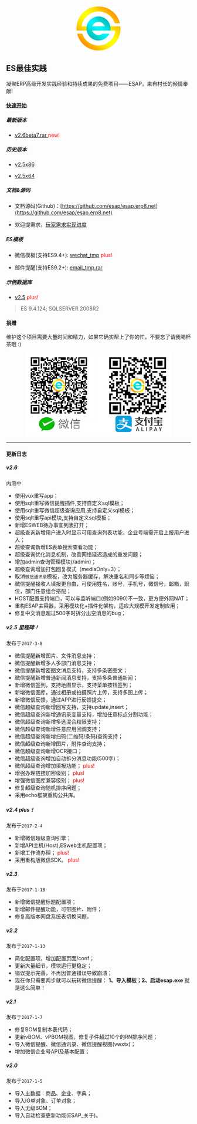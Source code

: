 <p align="center">
  <img src="./img/logo.png" width="120">
</p>

## ES最佳实践
凝聚ERP高级开发实践经验和持续成果的免费项目——ESAP，来自村长的倾情奉献!

#### [快速开始](s0.md)

##### 最新版本
* <a href="./build/esap2.6beta7.rar" target="_blank">v2.6beta7.rar </a><span style="color:red"> new!</span>

##### 历史版本
* <a href="./build/esap2.5x86.rar" target="_blank">v2.5x86</a>

* <a href="./build/esap2.5x64.rar" target="_blank">v2.5x64</a>

##### 文档&源码

* 文档源码(Github)：[https://github.com/esap/esap.erp8.net](https://github.com/esap/esap.erp8.net) 

* 欢迎提需求，[玩家需求实现进度](ref.md)

##### ES模板

* 微信模板(支持ES9.4+): <a href="./db/wechat_tmp.rar" target="_blank">wechat_tmp</a> <span style="color:red">plus!</span>

* 邮件提醒(支持ES9.2+): <a href="./db/email_tmp.rar" target="_blank">email_tmp.rar</a> 

##### 示例数据库

* <a href="./db/esap2.0.rar" target="_blank">v2.5</a> <span style="color:red">plus!</span>

> ES 9.4.124; SQLSERVER 2008R2

#### 捐赠
维护这个项目需要大量时间和精力，如果它确实帮上了你的忙，不要忘了请我喝杯茶哦 :)

<p align="center">
  <img src="./img/esap_pay.png" width="400">
</p>

<hr />

#### 更新日志

##### v2.6
内测中

* 使用vux重写app；
* 使用sqlt重写微信提醒插件,支持自定义sql模板；
* 使用sqlt重写微信超级查询应用,支持自定义sql模板；
* 使用sqlt重写api模块,支持自定义sql模板；
* 新增ESWEB待办事宜列表打开；
* 超级查询新增用户进入时显示可用查询列表功能，企业号端需开启上报用户进入；
* 超级查询新增ES表单搜索查看功能；
* 超级查询优化消息机制，改善网络延迟造成的重发问题；
* 增加admin查询管理模块(/admin)；
* 超级查询增加打包回复模式（mediaOnly=3）；
* 取消`微信通讯录`模板，改为服务器缓存，解决重名和同步等烦恼；
* 微信提醒接收人填报更自由，可使用姓名，账号，手机号，微信号，邮箱，职位，部门任意组合搭配；
* HOST配置支持端口，可以与监听端口(例如9090)不一致，更方便外网NAT；
* 重构ESAP主容器，采用模块化+插件化架构，适应大规模开发定制应用；
* 修复中文消息超过500字时拆分出空消息的bug；

##### v2.5 里程碑！
发布于`2017-3-8`

* 微信提醒新增图片、文件消息支持；
* 微信提醒新增多人多部门消息支持；
* 微信提醒新增密图文消息支持，支持多条密图文；
* 微信提醒新增普通新闻消息支持，支持多条普通新闻；
* 新增微信签到，支持地图显示，支持菜单按钮签到；
* 新增微信图库，通过相册或拍摄照片上传，支持多图上传；
* 新增微信反馈，通过APP进行反馈提交；
* 微信超级查询新增回写支持，支持update,insert；
* 微信超级查询新增通讯录变量支持，增加任意标点分割功能；
* 微信超级查询新增多选混合权限支持；
* 微信超级查询新增任意应用回调支持；
* 微信超级查询新增扫码(二维码/条码)查询支持；
* 微信超级查询新增图片，附件查询支持；
* 微信超级查询新增OCR接口；
* 微信超级查询增加自动拆分消息功能(500字)；
* 微信超级查询增加填报功能； <span style="color:red">plus!</span>
* 增强办理链接加密级别； <span style="color:red">plus!</span>
* 增强微信图库兼容级别； <span style="color:red">plus!</span>
* 修复超级查询随机排序问题；
* 采用echo框架重构公共库。

##### v2.4 plus！
发布于`2017-2-4`

* 新增微信超级查询引擎；
* 新增API主机(Host),ESweb主机配置项；
* 新增工作流办理； <span style="color:red">plus!</span>
* 采用重构版微信SDK。 <span style="color:red">plus!</span>

##### v2.3
发布于`2017-1-18`

* 新增微信提醒标题配置项；  
* 新增邮件提醒功能，可带图片、附件；  
* 修复高版本网盘系统表切换问题。

##### v2.2
发布于`2017-1-13`

* 简化配置项，增加配置页面/conf；  
* 更新大量细节，模块运行更稳定；
* 错误提示完善，不再因普通错误导致崩溃；  
* 现在你只需要两步就可以玩转微信提醒： **1、导入模板；2、启动esap.exe** 就是这么简单！

##### v2.1
发布于`2017-1-7`

* 修复BOM复制本表代码；  
* 更新vBOM、vPBOM视图，修复子件超过10个的RN排序问题；  
* 导入微信提醒、微信通讯录、微信提醒视图(vwxtx)；    
* 增加微信企业号API及基本配置； 

##### v2.0 
发布于`2017-1-5`

* 导入主数据：商品、企业、字典；  
* 导入IO单对象、订单对象；  
* 导入无级BOM；  
* 导入自动检查更新功能(ESAP_关于)。
